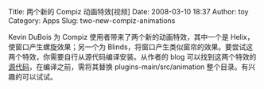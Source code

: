 Title: 两个新的 Compiz 动画特效[视频]
Date: 2008-03-10 18:37
Author: toy
Category: Apps
Slug: two-new-compiz-animations

Kevin DuBois 为 Compiz 使用者带来了两个新的动画特效，其中一个是
Helix，使窗口产生螺旋效果；另一个为
Blinds，将窗口产生类似窗帘的效果。要尝试这两个特效，你需要自行从源代码编译安装。从作者的
blog
可以找到这两个特效的[源代码](http://kdubois.net/?p=51)，在编译之前，需将其替换
plugins-main/src/animation 整个目录。有兴趣的可以试试。
